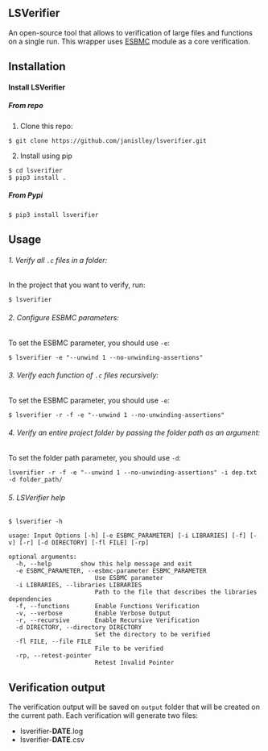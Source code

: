 ## LSVerifier

An open-source tool that allows to verification of large files and functions on a single run.
This wrapper uses [ESBMC](https://github.com/esbmc/esbmc) module as a core verification. 

## Installation
#### Install LSVerifier

##### From repo
1. Clone this repo:
```
$ git clone https://github.com/janislley/lsverifier.git
```

2. Install using pip
```
$ cd lsverifier
$ pip3 install .
```

##### From Pypi
```
$ pip3 install lsverifier
```

## Usage

###### 1. Verify all ```.c``` files in a folder:  

In the project that you want to verify, run:
```
$ lsverifier
```

###### 2. Configure ESBMC parameters:  

To set the ESBMC parameter, you should use ```-e```:
```
$ lsverifier -e "--unwind 1 --no-unwinding-assertions"
```

###### 3. Verify each function of ```.c``` files recursively:  

To set the ESBMC parameter, you should use ```-e```:
```
$ lsverifier -r -f -e "--unwind 1 --no-unwinding-assertions"
```

###### 4. Verify an entire project folder by passing the folder path as an argument:

To set the folder path parameter, you should use ```-d```:
```
lsverifier -r -f -e "--unwind 1 --no-unwinding-assertions" -i dep.txt -d folder_path/
```

###### 5. LSVerifier help

```
$ lsverifier -h

usage: Input Options [-h] [-e ESBMC_PARAMETER] [-i LIBRARIES] [-f] [-v] [-r] [-d DIRECTORY] [-fl FILE] [-rp]

optional arguments:  
  -h, --help		show this help message and exit  
  -e ESBMC_PARAMETER, --esbmc-parameter ESBMC_PARAMETER  
                        Use ESBMC parameter  
  -i LIBRARIES, --libraries LIBRARIES  
                        Path to the file that describes the libraries dependencies  
  -f, --functions       Enable Functions Verification  
  -v, --verbose         Enable Verbose Output  
  -r, --recursive       Enable Recursive Verification  
  -d DIRECTORY, --directory DIRECTORY  
                        Set the directory to be verified  
  -fl FILE, --file FILE  
                        File to be verified  
  -rp, --retest-pointer  
                        Retest Invalid Pointer
```

## Verification output 

The verification output will be saved on ```output``` folder that will be created on the current path.
Each verification will generate two files:

- lsverifier-**DATE**.log
- lsverifier-**DATE**.csv
